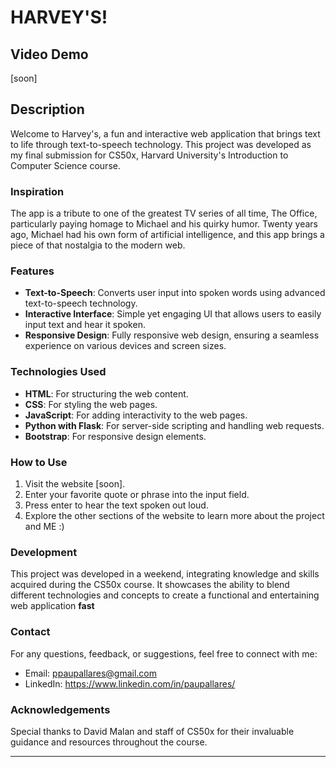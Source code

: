 # HARVEY'S!

## Video Demo
[soon]

## Description
Welcome to Harvey's, a fun and interactive web application that brings text to life through text-to-speech technology. This project was developed as my final submission for CS50x, Harvard University's Introduction to Computer Science course.

### Inspiration
The app is a tribute to one of the greatest TV series of all time, The Office, particularly paying homage to Michael and his quirky humor. Twenty years ago, Michael had his own form of artificial intelligence, and this app brings a piece of that nostalgia to the modern web.

### Features
- **Text-to-Speech**: Converts user input into spoken words using advanced text-to-speech technology.
- **Interactive Interface**: Simple yet engaging UI that allows users to easily input text and hear it spoken.
- **Responsive Design**: Fully responsive web design, ensuring a seamless experience on various devices and screen sizes.

### Technologies Used
- **HTML**: For structuring the web content.
- **CSS**: For styling the web pages.
- **JavaScript**: For adding interactivity to the web pages.
- **Python with Flask**: For server-side scripting and handling web requests.
- **Bootstrap**: For responsive design elements.

### How to Use
1. Visit the website [soon].
2. Enter your favorite quote or phrase into the input field.
3. Press enter to hear the text spoken out loud.
4. Explore the other sections of the website to learn more about the project and ME :)

### Development
This project was developed in a weekend, integrating knowledge and skills acquired during the CS50x course. It showcases the ability to blend different technologies and concepts to create a functional and entertaining web application **fast**

### Contact
For any questions, feedback, or suggestions, feel free to connect with me:
- Email: ppaupallares@gmail.com
- LinkedIn: https://www.linkedin.com/in/paupallares/

### Acknowledgements
Special thanks to David Malan and staff of CS50x for their invaluable guidance and resources throughout the course.

---
